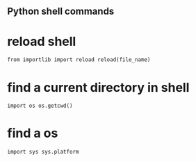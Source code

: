 ## Python shell commands

# reload shell

`from importlib import reload
reload(file_name)`

# find a current directory in shell

`import os
os.getcwd()`

# find a os

`import sys
sys.platform`
